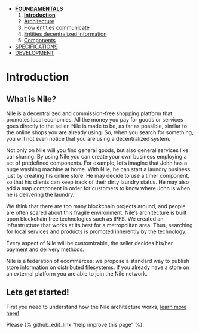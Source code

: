 * [**FOUNDAMENTALS**](index.md)
  1. [**Introduction**](index.md)
  2. [Architecture](fundamentals/architecture.md)
  3. [How entities communicate](fundamentals/communication.md)
  4. [Entities decentralized information](fundamentals/decentralization.md)
  5. [Components](fundamentals/components.md)
* [SPECIFICATIONS](specifications/client-management.md)
* [DEVELOPMENT](development/get-started.md)

# Introduction

## What is Nile?
Nile is a decentralized and commission-free shopping platform that promotes local economies. All the money you pay for goods or services goes directly to the seller. Nile is made to be, as far as possible, similar to the online shops you are already using. So, when you search for something, you will not even notice that you are using a decentralized system.

Not only on Nile will you find general goods, but also general services like car sharing. By using Nile you can create your own business employing a set of predefined components. For example, let’s imagine that John has a huge washing machine at home. With Nile, he can start a laundry business just by creating his online store. He may decide to use a timer component, so that his clients can keep track of their dirty laundry status. He may also add a map component in order for customers to know where John is when he is delivering the laundry.

We think that there are too many blockchain projects around, and people are often scared about this fragile environment. Nile’s architecture is built upon blockchain free technologies such as IPFS. We created an infrastructure that works at its best for a metropolitan area. Thus, searching for local services and products is promoted inherently by the technology.

Every aspect of Nile will be customizable, the seller decides his/her payment and delivery methods.

Nile is a federation of ecommerces: we propose a standard way to publish store information on distributed filesystems. If you already have a store on an external platform you are able to join the Nile network.

## Lets get started!
First you need to understand how the Nile architecture works, [learn more here!](fundamentals/architecture.md)

Please {% github_edit_link "help improve this page" %}.
